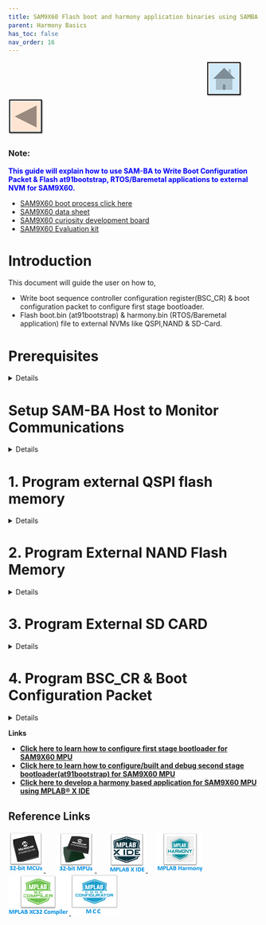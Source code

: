 ```yaml
---
title: SAM9X60 Flash boot and harmony application binaries using SAMBA 
parent: Harmony Basics
has_toc: false
nav_order: 16
---
```


&nbsp;&nbsp;&nbsp;&nbsp;&nbsp;&nbsp;&nbsp;&nbsp;&nbsp;&nbsp;&nbsp;&nbsp;&nbsp;&nbsp;&nbsp;&nbsp;&nbsp;&nbsp;&nbsp;&nbsp;&nbsp;&nbsp;&nbsp;&nbsp;&nbsp;&nbsp;&nbsp;&nbsp; &nbsp;&nbsp;&nbsp;&nbsp;&nbsp;&nbsp;&nbsp;&nbsp;&nbsp;&nbsp;&nbsp;&nbsp;&nbsp;&nbsp;&nbsp;&nbsp;&nbsp;&nbsp;&nbsp;&nbsp;&nbsp;&nbsp;&nbsp;&nbsp;&nbsp;&nbsp;&nbsp;&nbsp;&nbsp;&nbsp;&nbsp;&nbsp;&nbsp;&nbsp;&nbsp;&nbsp;&nbsp;&nbsp;&nbsp;&nbsp;&nbsp;&nbsp;&nbsp;&nbsp;&nbsp;&nbsp;&nbsp;&nbsp;&nbsp;&nbsp;&nbsp;&nbsp;&nbsp;&nbsp;&nbsp;&nbsp;&nbsp;&nbsp;&nbsp;&nbsp;&nbsp;&nbsp;&nbsp;&nbsp;&nbsp;&nbsp;&nbsp;&nbsp;&nbsp;&nbsp;&nbsp;&nbsp;[<img src="../../r_images/quick_home.png" title="Home">](../../../readme.md) [<img src="../../r_images/quick_back.png"  title="Back">](../readme.md)


### Note:
<span style="color:blue"> **This guide will explain how to use SAM-BA to  Write Boot Configuration Packet & Flash at91bootstrap, RTOS/Baremetal applications to external NVM for SAM9X60.**</span>
- [SAM9X60 boot process click here](https://www.microchip.com/en-us/education/developer-help/learn-products/mcu-mpu/32bit-mpu/sam9x60-boot-process)
- [SAM9X60 data sheet](https://www.microchip.com/en-us/product/SAM9X60)
- [SAM9X60 curiosity development board ](https://www.microchip.com/en-us/development-tool/EV40E67A)
- [SAM9X60 Evaluation kit ](https://www.microchip.com/en-us/development-tool/dt100126)

# Introduction
This document will guide the user on how to, 
  * Write boot sequence controller configuration register(BSC_CR) & boot configuration packet to configure first stage bootloader.
  * Flash boot.bin (at91bootstrap) & harmony.bin (RTOS/Baremetal application) file to external NVMs like QSPI,NAND & SD-Card.

# Prerequisites
<details>
  <summary> Details
</summary>   <br>

* Familiar with the features of the SAM9X60_board (board can be evaluation Kit or Curiosity board) and understanding about the jumpers & Connectors in the board.
* Install SAM-BA tool on your windows host PC.
  * To Download the latest version of SAM-BA tool for Windows [click this link](https://www.microchip.com/en-us/development-tool/SAM-BA-In-system-Programmer).
  * Download the ZIP file and unzip it into a working directory of your choice.
  * Add the SAM-BA directory path to the environment variables.
    * To do this from your PC --> Open the Start Search, type in “env”.
    * Choose “Edit the system environment variables” --> Click "Environment Variables" --> "System Variables" --> add SAM-BA directory path to path variables.
      <img src = "images/7.png" align="middle">
  * Once the SAM-BA Host program has been installed, the execution of the application is from the Windows command prompt.
  * Now open Windows command prompt and enter the below command to ensure sam-ba is installed properly.<br>
    ***sam-ba -v***<br>
	<img src = "images/5a.png" align="middle">

* [Refer this link](../sam9x60_configure_second_stage_bootloader/readme.md) to configure and build the at91bootstrap to load the application from the user preferred NVM like QSPI, NAND or SDCard.
  
  **Note:** This resultant at91bootstrap file (boot.bin) built with the preferred NVM configuration only to be used here.
* [Refer this link](../sam9x60_getting_started_application_using_mcc/readme.md) to build harmony application.
</details> 

# Setup SAM-BA Host to Monitor Communications 
<details>
  <summary> Details
</summary>   <br>
In this section you will establish SAM-BA Host Application communications with the target’s (SAM9X60) SAM-BA Monitor. Then you will use the SAM-BA Host Applet (qspiflash) to erase and then write the boot.bin (at91bootstrap) and harmony.bin (MPLAB Harmony 3 application) binary images to NOR Flash Memory. 
<br>

Step 1: To communicate with the SAM-BA Monitor on the target, you must have installed the SAM-BA Host on a Host Computer. 

Step 2: Ensure there is no SD memory card inserted.

Step 3: Power the board by connecting a Micro-B USB cable to USBA port (J7) on the SAM9X60-EK or (J1) on the SAM9X60 Curiosity Development Board.

Step 4: Establish UART serial communication with PC through J24 on SAM9X60 Evaluation Kit or J11 on SAM9X60 Curiosity Development Board.

Step 5: Open Disable boot Jumper(J13) on SAM9X60 Evaluation Kit or Open the J4 NAND boot jumper on SAM9X60 Curiosity Development Board.

Step 6:
  * If you are using SAM9X60 Evaluation Kit follow these steps:
    * 5.1. Push and hold the "DIS_BOOT" button.(This disables booting from the onboard memories - NAND and NOR(QSPI) flash Memory)
	* 5.2. Reset the board by pressing and then releasing the reset "nRST" button.
    * 5.3. Release the "DIS_BOOT" button.

  * If you are using SAM9X60 Curiosity Development Board follow these steps:
    * 5.1. Open the J4 NAND boot jumper.(This disables booting from the NAND flash Memory)
	* 5.2. Reset the board by pressing and then releasing the reset "RESET" button.
    * 5.3. Close the J4 NAND boot jumper.

Now, the SAM9X60_board will boot to the SAM-BA Monitor and start communications with the SAM-BA Host Application. 

***Note:***
  * SAM-BA communication Port can be j-link, serial or secure.

  * If user want to program the SAM9X60 Evaluation Kit, using  j-link instead of serial UART port, then connect J22 with PC via USB cable and replace “serial” in SAM-BA commands with “j-link”.

    * Eg: Replace **sam-ba -p serial -b sam9x60-ek -a lowlevel** with ***sam-ba -p j-link -b sam9x60-ek -a lowlevel***

</details> 

# 1. Program external QSPI flash memory
<details>
  <summary> Details
</summary>  <br>

## 1.1. Erase QSPI flash memory
   Erase the contents of the QSPI Flash memory on the SAM9X60*board* with the following command: 
   
   ***sam-ba -p serial -b sam9x60-ek -a qspiflash -c erase***

   <mark>Example:</mark>

<img src = "images/1.png" align="middle">

## 1.2. Program boot.bin to QSPI flash memory
   Program the boot.bin file on the SAM9X60-board with the following command: 
   
   ***sam-ba -p serial -b sam9x60-ek -a qspiflash -c writeboot:boot.bin***
   * Note: Change directory to the location of boot.bin

   <mark>Example:</mark>

<img src = "images/2.png" align="middle">


**Note:** [Refer this link](../sam9x60_configure_second_stage_bootloader/readme.md) to configure and build the at91bootstrap to load the application from QSPI.

The at91bootstrap file (boot.bin) built with QSPI configuration only to be used here.


## 1.3. Program harmony.bin to QSPI flash memory
   To program the application binary, harmony.bin file on the SAM9X60_board, use the following command:
   
   ***sam-ba -p serial -b sam9x60-ek -a qspiflash -c write:harmony.bin:QSPI_OFFSET***
   
   **Note:**<br>
     * The QSPI_OFFSET should be the same offset used in the KCONFIG, while configuring the at91bootstrap to load from external QSPI <br>
     * Change directory to the location of harmony.bin.

   <mark>Example:</mark>

<img src = "images/3.png" align="middle">

## <mark>Note:</mark>
To learn about more SAM-BA applet commands, refer your **SAM-BA installation directory**/doc/applet.html
</details> 


# 2. Program External NAND Flash Memory
<details>
  <summary> Details
</summary>   <br>

## 2.1. Erase NAND flash memory
   Erase the contents of the NAND Flash memory on the SAM9X60-board with the following command:
   
   ***sam-ba -p serial -b sam9x60-ek -a nandflash -c erase***
   ***sam-ba -p serial -b sam9x60-curiosity -a nandflash -c erase***
   
  <mark>Example:</mark>

<img src = "images/4.png" align="middle">

## 2.2. Program boot.bin to NAND flash memory
   Program the boot.bin file on the SAM9X60-board with the following command:
   
   ***sam-ba -p serial -b sam9x60-ek -a nandflash -c writeboot:boot.bin***
   ***sam-ba -p serial -b sam9x60-curiosity -a nandflash -c writeboot:boot.bin***
  * Note: Change directory to the location of boot.bin
 <mark>Example:</mark>

<img src = "images/6.png" align="middle">

**Note:** [Refer this link](../sam9x60_configure_second_stage_bootloader/readme.md) to configure and build the at91bootstrap to load the application from NAND flash memory.

The at91bootstrap file (boot.bin) built with NAND configuration only to be used here.


## 2.3. Program harmony.bin to NAND flash memory
   To program the application binary, harmony.bin file on the SAM9X60_board, use the following command:
   
   ***sam-ba -p serial -b sam9x60-ek -a nandflash -c write:harmony.bin:NAND_OFFSET***
   ***sam-ba -p serial -b sam9x60-curiosity -a nandflash -c write:harmony.bin:NAND_OFFSET***

   **Note:** <br>
      * The NAND_OFFSET should be same as the one used in the KCONFIG, while configuring the at91bootstrap to load from external NAND flash.<br>
      * Change directory to the location of harmony.bin.<br>

   <mark>Example:</mark>

<img src = "images/5.png" align="middle">

## <mark>Note:</mark>
To learn about more SAM-BA applet commands, refer your **SAM-BA installation directory**/doc/applet.html
</details> 

# 3. Program External SD CARD
<details>
  <summary> Details
</summary>   <br>
To program the at91bootstrap -boot.bin file and application binary -harmony.bin file on SD-card:

  * (i)  Format the SD card using your PC/Laptop.
  * (ii) Copy and paste boot.bin and harmony.bin into the SD card from your host PC.

**Note:** [Refer this link](../sam9x60_configure_second_stage_bootloader/readme.md) to configure and build the at91bootstrap to load the application from SD Card.

The at91bootstrap file (boot.bin) built with SD card configuration should be used here.

</details>


# 4. Program BSC_CR & Boot Configuration Packet
<details>
  <summary> Details
</summary>   <br>
After a reset, The ROM code reads the Boot Configuration Packet from the SRAM dedicated to Emulation mode if the bit BSC_CR.EMUL_EN is set to 1 or from the OTP matrix and configure boot sequence, Enable/Disable Monitor, configure the serial console UART.

Using Emulated OTP enables the user to test several boot configuration options, including secure boot mode without programming the OTP.

**Note:** If Emulation mode is enabled, the emulation SRAM is not backed up. After a power off/on, the configuration and content are lost.

## 4.1. Enable/Disable Emulation mode in BSC_CR

To Enable/Disable Emulation mode in Boot Sequence Controller Configuration Register (BSC_CR), the following SAM-BA command should be used:

//To Enable Emulation Mode:

***sam-ba -p serial -d sam9x60 -a bootconfig -c writecfg:bscr: EMULATION_ENABLED***

//To Disable Emulation Mode:

***sam-ba -p serial -d sam9x60 -a bootconfig -c writecfg:bscr: EMULATION_DISABLED***

## 4.2. Steps to write Boot Configuration Packet to emulated SRAM
 1. Emulation enable : sam-ba -p serial -d sam9x60 -a bootconfig -c writecfg:bscr:EMULATION_ENABLED
 2. Reset            : sam-ba -p serial -d sam9x60 -a bootconfig -c resetemul
 3. Refresh config   : sam-ba -p serial -d sam9x60 -a bootconfig -c refreshcfg:emul
 4. Write Config     : sam-ba -p serial -d sam9x60 -a bootconfig -c writecfg:bcp-emul:NFC_IOSET1 // Refer section 4.4. for different configurations
 5. Lock config      : sam-ba -p serial -d sam9x60 -a bootconfig -c lockcfg:bcp-emul

## 4.3. Steps to write Boot Configuration Packet to OTP
 1. Emulation disable: sam-ba -p serial -d sam9x60 -a bootconfig -c writecfg:bscr:EMULATION_DISABLED
 2. Refresh config   : sam-ba -p serial -d sam9x60 -a bootconfig -c refreshcfg:otp
 3. Write Config     : sam-ba -p serial -d sam9x60 -a bootconfig -c writecfg:bcp-otp:NFC_IOSET1 // Refer section 4.4. for different configurations
 4. Lock config      : sam-ba -p serial -d sam9x60 -a bootconfig -c lockcfg:bcp-otp

## 4.4. Boot Configuration Packet- different configurations available:
The writecfg command programs the Boot Configuration Packet (BCP) into the ***Emulated SRAM***, if the ***emulation mode of the OTPC is enabled***. Else BCP packets are stored inside the ***OTP matrix***.

User can use the below command to get the full list of boot configurations possible:

***sam-ba -p serial -d sam9x60 -a bootconfig -c writecfg:help***

<mark>Example boot configurations:</mark>

// boot config with Serial Console on FLEXCOM0, boot from SDMMC1 (PA10 as card-detect pin) store in OTP matrix

***sam-ba -p serial -d sam9x60 -a bootconfig -c writecfg: bcp-otp:FLEXCOM0_USART_IOSET1,SDMMC1_IOSET1_PA10***

// Empty boot configuration packet in OTP matrix

***sam-ba -p serial -d sam9x60 -a bootconfig -c writecfg: bcp-otp:***

// boot config with SAM-BA Monitor Disabled, boot from SDMMC1 (PA10 as card-detect pin) store in OTP-Emulation mode

***sam-ba -p serial -d sam9x60 -a bootconfig -c writecfg: bcp-emul:MONITOR_DISABLED,SDMMC1_IOSET1_PA10***

// Empty boot configuration packet in OTP-Emulation mode- Emulated SRAM

***sam-ba -p serial -d sam9x60 -a bootconfig -c writecfg: bcp-emul:***



## <mark>Note:</mark>

To learn about more bootconfig SAM-BA applet commands: Refer your **SAM-BA installation directory**/doc/bootconfig-otp.html

</details>

**Links**
  * **[Click here to learn how to configure first stage bootloader for SAM9X60 MPU](../sam9x60_configure_first_stage_bootloader/readme.md)**
  * **[Click here to learn how to configure/built and debug second stage bootloader(at91bootstrap) for SAM9X60 MPU](../sam9x60_configure_second_stage_bootloader/readme.md)**
  * **[Click here to develop a harmony based application for SAM9X60 MPU using MPLAB® X IDE ](../sam9x60_getting_started_application_using_mcc/readme.md)**

## Reference Links
[<a href="https://www.microchip.com/design-centers/32-bit" target="_blank"> <img src="../../r_images/32_bit_mcus.png"> </a>]()  &nbsp; &nbsp; &nbsp; [<a href="https://www.microchip.com/design-centers/32-bit-mpus" target="_blank"> <img src="../../r_images/32_bit_mpus.png"> </a>]()  &nbsp; &nbsp; &nbsp; [<a href="https://www.microchip.com/mplab/mplab-x-ide" target="_blank"> <img src="../../r_images/mplab_x_ide.png"> </a>]()  &nbsp; &nbsp; [<a href="https://www.microchip.com/mplab/mplab-harmony" target="_blank"> <img src="../../r_images/mplab_harmony.png"> </a>]() [<a href="https://www.microchip.com/mplab/compilers" target="_blank"> <img src="../../r_images/mplab_compiler.png"> </a>]()  [<a href="https://www.microchip.com/en-us/tools-resources/configure/mplab-code-configurator" target="_blank"> <img src="../../r_images/mcc_harmony.png"> </a>]()
